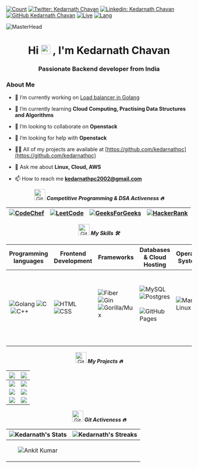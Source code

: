 [![Count](https://komarev.com/ghpvc/?username=kedarnathpc&color=brightgreen)]()
[![Twitter: Kedarnath Chavan](https://img.shields.io/twitter/follow/kedarnathpc?style=social)](https://twitter.com/kedarnathpc)
[![Linkedin: Kedarnath Chavan](https://img.shields.io/badge/-kedarnathpc-blue?style=flat-square&logo=Linkedin&logoColor=white&link=https://www.linkedin.com/in/kedarnath-chavan-768a92226/)](https://www.linkedin.com/in/kedarnath-chavan-768a92226/)
[![GitHub Kedarnath Chavan](https://img.shields.io/github/followers/kedarnathpc?label=follow&style=social)](https://github.com/kedarnathpc)
[![Live](https://img.shields.io/badge/Country-India-success)]()
[![Lang](https://img.shields.io/badge/Languages-English%20%26%20Hindi-brightgreen)]()

![MasterHead](https://user-images.githubusercontent.com/57249574/185354478-7505e3da-efb5-4016-99d2-164f8edff33e.jpg)

<h1 align="center">Hi <img src="https://media.giphy.com/media/hvRJCLFzcasrR4ia7z/giphy.gif" width="25px"> , I'm Kedarnath Chavan</h1>
<h3 align="center">Passionate Backend developer from India</h3>


### About Me
- 🔭 I’m currently working on [Load balancer in Golang](https://github.com/kedarnathpc/load-balancer)

- 🌱 I’m currently learning **Cloud Computing, Practising Data Structures and Algorithms**

- 👯 I’m looking to collaborate on **Openstack**

- 🤝 I’m looking for help with **Openstack**

- 👨‍💻 All of my projects are available at [https://github.com/kedarnathpc](https://github.com/kedarnathpc)

- 💬 Ask me about **Linux, Cloud, AWS**

- 📫 How to reach me **kedarnathpc2002@gmail.com**

<p align="center">
  <img src="https://media.giphy.com/media/W5eoZHPpUx9sapR0eu/giphy.gif" width="30px" alt="Git"/>&nbsp;<i><b>Competitive Programming  & DSA Activeness 🔥</b></i></p>

| [![CodeChef](https://img.shields.io/badge/CodeChef-%23964B00.svg?style=for-the-badge&logo=CodeChef&logoColor=white)](https://www.codechef.com/users/kedarnathpc) | [![LeetCode](https://img.shields.io/badge/LeetCode-000000?style=for-the-badge&logo=LeetCode&logoColor=#d16c06)](https://leetcode.com/kedarnathpc/) | [![GeeksForGeeks](https://img.shields.io/badge/GeeksforGeeks-gray?style=for-the-badge&logo=geeksforgeeks&logoColor=35914c)](https://auth.geeksforgeeks.org/user/kedarnathpc/) | [![HackerRank](https://img.shields.io/badge/-Hackerrank-2EC866?style=for-the-badge&logo=HackerRank&logoColor=white)](https://www.hackerrank.com/kedarnathpc) |
| --- | --- | --- | --- |


<!-- ------------------------------------------------------------------------------------------------------------------------------------------------------------- -->
<p align="center">
  <img src="https://media.giphy.com/media/W5eoZHPpUx9sapR0eu/giphy.gif" width="30px" alt="Git"/>&nbsp;<i><b>My Skills 🛠️</b></i></p>

| Programming languages | Frontend Development | Frameworks | Databases & Cloud Hosting | Operating Systems | IDE | Software & Tools |
| --- | --- | --- | --- | --- | --- | --- |
| ![Golang](https://img.shields.io/badge/-Golang-0E86D4?style=flat&logo=Golang&logoColor=0E86D4)&nbsp;![C](https://img.shields.io/badge/-C-05122A?style=flat&logo=C&logoColor=A8B9CC)&nbsp;![C++](https://img.shields.io/badge/-C++-05122A?style=flat&logo=C%2B%2B&logoColor=00599C)&nbsp; | ![HTML](https://img.shields.io/badge/-HTML-05122A?style=flat&logo=HTML5)&nbsp;![CSS](https://img.shields.io/badge/-CSS-05122A?style=flat&logo=CSS3&logoColor=1572B6)&nbsp; | ![Fiber](https://img.shields.io/badge/Fiber-FFFFFF.svg?style=flat&logo=Fiber&logoColor=blue)&nbsp;![Gin](https://img.shields.io/badge/-Gin-FFFFFF?style=flat&logo=Gin)&nbsp;![Gorilla/Mux](https://img.shields.io/badge/-Gorilla/Mux-05122A?style=flat&logo=Gorilla/Mux)&nbsp; | ![MySQL](https://img.shields.io/badge/MySQL-%2300f.svg?style=flat&logo=MySQL&logoColor=white)&nbsp;![Postgres](https://img.shields.io/badge/Postgres-0E86D4?style=flat&logo=Postgres&logoColor=blue)&nbsp;![GitHub Pages](https://img.shields.io/badge/GitHub%20Pages-%23327FC7.svg?style=flat&llogo=github&logoColor=white)&nbsp; | ![Manjaro Linux](https://img.shields.io/badge/Manjaro-Linux-228B22?style=flat-square&logo=Manjaro-Linux&logoColor=white)&nbsp; | ![Visual Studio Code](https://img.shields.io/badge/-Visual%20Studio%20Code-05122A?style=flat&logo=visual-studio-code&logoColor=007ACC)&nbsp; | ![Android](https://img.shields.io/badge/Android-3DDC84?style=flat-square&logo=android&logoColor=white)&nbsp;![Git](https://img.shields.io/badge/-Git-05122A?style=flat&logo=git)&nbsp;![GitHub](https://img.shields.io/badge/-GitHub-05122A?style=flat&logo=github)&nbsp;![Docker](https://img.shields.io/badge/Docker-384d54.svg?logo=Docker&logoColor=0db7ed)&nbsp;![Kubernetes](https://img.shields.io/badge/Kubernetes-384d54.svg?logo=Kubernetes&logoColor=0db7ed)&nbsp; ![AWS](https://img.shields.io/badge/AWS-384d54.svg?logo=AWS&logoColor=0db7ed)&nbsp; ![Openstack](https://img.shields.io/badge/Openstack-384d54.svg?logo=Openstack&logoColor=0db7ed)&nbsp; |

<!-- ----------------------------------------------------------------------------------------------------------------------------------------------------------- -->

<p align="center">
  <img src="https://media.giphy.com/media/W5eoZHPpUx9sapR0eu/giphy.gif" width="30px" alt="Git"/>&nbsp;<i><b>My Projects 🔥</b></i></p>

| [![](https://github-readme-stats.vercel.app/api/pin/?username=kedarnathpc&theme=gotham&repo=load-balancer)](https://github.com/kedarnathpc/load-balancer) | [![](https://github-readme-stats.vercel.app/api/pin/?username=kedarnathpc&theme=gotham&repo=6Companies30Days)](https://github.com/kedarnathpc/6Companies30Days) |
| -- | -- |
| [![](https://github-readme-stats.vercel.app/api/pin/?username=kedarnathpc&theme=gotham&repo=go-postgres)](https://github.com/kedarnathpc/go-postgres) | [![](https://github-readme-stats.vercel.app/api/pin/?username=kedarnathpc&theme=gotham&repo=go-authentication)](https://github.com/kedarnathpc/go-authentication) |
| [![](https://github-readme-stats.vercel.app/api/pin/?username=kedarnathpc&theme=gotham&repo=taskline)](https://github.com/kedarnathpc/taskline) | [![](https://github-readme-stats.vercel.app/api/pin/?username=kedarnathpc&theme=gotham&repo=go-email-verifier)](https://github.com/kedarnathpc/go-email-verifier) | 
| [![](https://github-readme-stats.vercel.app/api/pin/?username=kedarnathpc&theme=gotham&repo=go-quiz-game)](https://github.com/kedarnathpc/go-quiz-game) | [![](https://github-readme-stats.vercel.app/api/pin/?username=kedarnathpc&theme=gotham&repo=go-url-shortener)](https://github.com/kedarnathpc/go-url-shortener) |


<!-- ------------------------------------------------------------------------------------------------------------------------------------------------------------- -->


<p align="center">
  <img src="https://media.giphy.com/media/W5eoZHPpUx9sapR0eu/giphy.gif" width="30px" alt="Git"/>&nbsp;<i><b>Git Activeness 🔥</b></i></p>

| ![Kedarnath's Stats](https://github-readme-stats.vercel.app/api?username=kedarnathpc&include_all_commits=true&count_private=true&show_icons=true&title_color=7A7ADB&icon_color=2234AE&text_color=D3D3D3&bg_color=0,000000,130F40)| ![Kedarnath's Streaks](https://github-readme-streak-stats.herokuapp.com/?user=kedarnathpc&theme=radical) |
| --- | --- |
| <p align="center"><img align="center" src="https://github-readme-stats.vercel.app/api/top-langs/?username=kedarnathpc&langs_count=9&hide=vba&layout=compact&title_color=7A7ADB&icon_color=2234AE&text_color=D3D3D3&bg_color=0,000000,130F40" alt="Ankit Kumar"/></p> |
